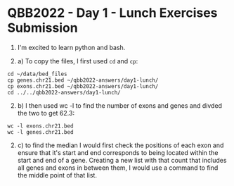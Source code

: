 # QBB2022 - Day 1 - Lunch Exercises Submission
1. I'm excited to learn python and bash.

2. a) To copy the files, I first used `cd` and `cp`:

```
cd ~/data/bed_files
cp genes.chr21.bed ~/qbb2022-answers/day1-lunch/
cp exons.chr21.bed ~/qbb2022-answers/day1-lunch/
cd ../../qbb2022-answers/day1-lunch/
```

2. b) I then used wc -l to find the number of exons and genes and divded the two to get 62.3:

```
wc -l exons.chr21.bed
wc -l genes.chr21.bed
```
2. c) to find the median I would first check the positions of each exon and ensure that it's start and end corresponds to being located within the start and end of a gene. Creating a new list with that count that includes all genes and exons in between them, I would use a command to find the middle point of that list.


